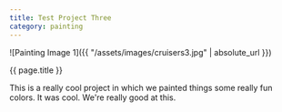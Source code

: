 ```yaml
---
title: Test Project Three
category: painting
---
```


![Painting Image 1]({{ "/assets/images/cruisers3.jpg" | absolute_url }})

{{ page.title }}

This is a really cool project in which we painted things some really fun colors. It was cool. We're really good at this.